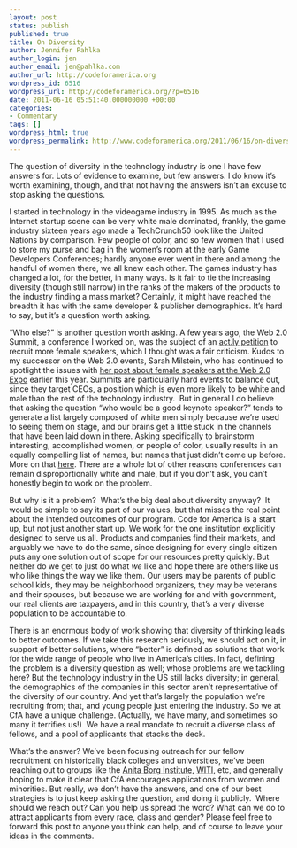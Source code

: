 ```yaml
---
layout: post
status: publish
published: true
title: On Diversity
author: Jennifer Pahlka
author_login: jen
author_email: jen@pahlka.com
author_url: http://codeforamerica.org
wordpress_id: 6516
wordpress_url: http://codeforamerica.org/?p=6516
date: 2011-06-16 05:51:40.000000000 +00:00
categories:
- Commentary
tags: []
wordpress_html: true
wordpress_permalink: http://www.codeforamerica.org/2011/06/16/on-diversity/
---
```


<p>The question of diversity in the technology industry is one I have few answers for. Lots of evidence to examine, but few answers. I do know it’s worth examining, though, and that not having the answers isn’t an excuse to stop asking the questions.</p>
<p>I started in technology in the videogame industry in 1995. As much as the Internet startup scene can be very white male dominated, frankly, the game industry sixteen years ago made a TechCrunch50 look like the United Nations by comparison. Few people of color, and so few women that I used to store my purse and bag in the women’s room at the early Game Developers Conferences; hardly anyone ever went in there and among the handful of women there, we all knew each other. The games industry has changed a lot, for the better, in many ways. Is it fair to tie the increasing diversity (though still narrow) in the ranks of the makers of the products to the industry finding a mass market? Certainly, it might have reached the breadth it has with the same developer &amp; publisher demographics. It’s hard to say, but it’s a question worth asking.</p>
<p>“Who else?” is another question worth asking. A few years ago, the Web 2.0 Summit, a conference I worked on, was the subject of an <a href="http://act.ly/bh">act.ly petition</a> to recruit more female speakers, which I thought was a fair criticism. Kudos to my successor on the Web 2.0 events, Sarah Milstein, who has continued to spotlight the issues with <a href="http://radar.oreilly.com/2011/03/would-i-attend-my-own-conferen.html">her post about female speakers at the Web 2.0 Expo</a> earlier this year. Summits are particularly hard events to balance out, since they target CEOs, a position which is even more likely to be white and male than the rest of the technology industry.  But in general I do believe that asking the question “who would be a good keynote speaker?” tends to generate a list largely composed of white men simply because we’re used to seeing them on stage, and our brains get a little stuck in the channels that have been laid down in there. Asking specifically to brainstorm interesting, accomplished women, or people of color, usually results in an equally compelling list of names, but names that just didn’t come up before. More on that <a href="http://act.ly/bh">here</a>. There are a whole lot of other reasons conferences can remain disproportionally white and male, but if you don’t ask, you can’t honestly begin to work on the problem.</p>
<p>But why is it a problem?  What’s the big deal about diversity anyway?  It would be simple to say its part of our values, but that misses the real point about the intended outcomes of our program. Code for America is a start up, but not just another start up. We work for the one institution explicitly designed to serve us all. Products and companies find their markets, and arguably we have to do the same, since designing for every single citizen puts any one solution out of scope for our resources pretty quickly. But neither do we get to just do what <em>we</em> like and hope there are others like us who like things the way we like them. Our users may be parents of public school kids, they may be neighborhood organizers, they may be veterans and their spouses, but because we are working for and with government, our real clients are taxpayers, and in this country, that’s a very diverse population to be accountable to.</p>
<p>There is an enormous body of work showing that diversity of thinking leads to better outcomes. If we take this research seriously, we should act on it, in support of better solutions, where “better” is defined as solutions that work for the wide range of people who live in America’s cities. In fact, defining the problem is a diversity question as well; whose problems are we tackling here? But the technology industry in the US still lacks diversity; in general, the demographics of the companies in this sector aren’t representative of the diversity of our country. And yet that’s largely the population we’re recruiting from; that, and young people just entering the industry. So we at CfA have a unique challenge. (Actually, we have many, and sometimes so many it terrifies us!)  We have a real mandate to recruit a diverse class of fellows, and a pool of applicants that stacks the deck.</p>
<p>What’s the answer? We’ve been focusing outreach for our fellow recruitment on historically black colleges and universities, we’ve been reaching out to groups like the <a href="http://anitaborg.org/">Anita Borg Institute</a>, <a href="http://www.witi.com/">WITI</a>, etc, and generally hoping to make it clear that CfA encourages applications from women and minorities. But really, we don’t have the answers, and one of our best strategies is to just keep asking the question, and doing it publicly.  Where should we reach out? Can you help us spread the word? What can we do to attract applicants from every race, class and gender? Please feel free to forward this post to anyone you think can help, and of course to leave your ideas in the comments.</p>
